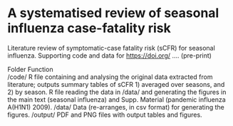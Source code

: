 # A systematised review of seasonal influenza case-fatality risk
Literature review of symptomatic-case fatality risk (sCFR) for seasonal influenza.
Supporting code and data for  https://doi.org/ .... (pre-print)

Folder      Function  
/code/      R file containing and analysing the original data extracted from literature; outputs summary tables of sCFR 1) averaged over seasons, and 2) by season.
            R file reading the data in /data/ and generating the figures in the main text (seasonal influenza) and Supp. Material (pandemic influenza A(H1N1) 2009).
/data/      Data (re-arranges, in csv format) for generating the figures.
/output/    PDF and PNG files with output tables and figures. 

